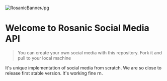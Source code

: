 ![RosanicBannerJpg](https://github.com/polatefekaya/SocialMediaAPI/assets/65048297/498eb6d5-472a-4a26-b51f-b96f0b68e7b7)

# Welcome to **Rosanic** Social Media API

> You can create your own social media with this repository. Fork it and pull to your local machine

It's unique implementation of social media from scratch.
We are so close to release first stable version. It's working fine rn.
